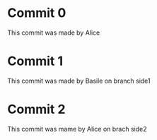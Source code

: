 # Commit 0
This commit was made by Alice

# Commit 1
This commit was made by Basile on branch side1

# Commit 2
This commit was mame by Alice on brach side2
